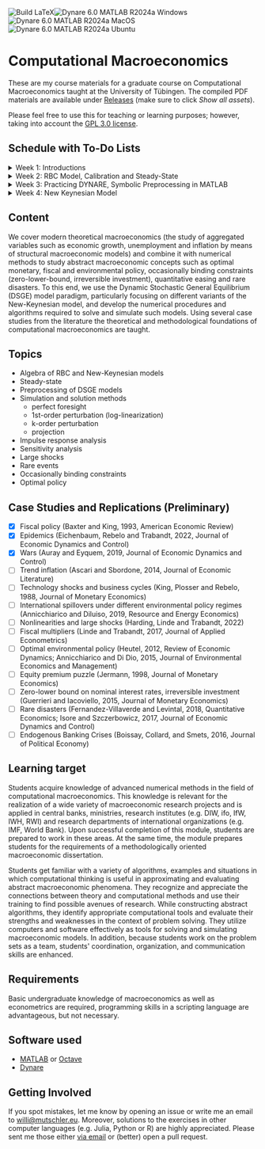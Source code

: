 ![Build LaTeX](../../actions/workflows/latex.yml/badge.svg)![Dynare 6.0 MATLAB R2024a Windows](../../actions/workflows/dynare-6.0-matlab-r2024a-windows.yml/badge.svg)![Dynare 6.0 MATLAB R2024a MacOS](../../actions/workflows/dynare-6.0-matlab-r2024a-macos.yml/badge.svg)![Dynare 6.0 MATLAB R2024a Ubuntu](../../actions/workflows/dynare-6.0-matlab-r2024a-ubuntu.yml/badge.svg)

# Computational Macroeconomics

These are my course materials for a graduate course on Computational Macroeconomics taught at the University of Tübingen.
The compiled PDF materials are available under [Releases](https://github.com/wmutschl/Computational-Macroeconomics/releases) (make sure to click *Show all assets*).

Please feel free to use this for teaching or learning purposes; however, taking into account the [GPL 3.0 license](https://choosealicense.com/licenses/gpl-3.0/).

## Schedule with To-Do Lists

<details>
<summary>Week 1: Introductions</summary>

### Goals

* understand the scope and topics of *Computational Macroeconomics*
* decide whether you want to take the course
* prepare your computer for the course with MATLAB/Octave and Dynare
* do your first steps in MATLAB/Octave and Dynare
* (optionally) install GitKraken and do your first steps with git

### To Do

* [x] find course information and the schedule on [https://macroeconomics.chat](https://macroeconomics.chat/cm2025), but you need to sign up first by following the link provided in [Ilias](https://ovidius.uni-tuebingen.de/ilias3/ilias.php?baseClass=ilrepositorygui&ref_id=5076472) (for University of Tübingen students only)
* [x] read the general course information, the schedule and tips on using Mattermost in the Town Square channel of [https://macroeconomics.chat](https://macroeconomics.chat/cm2025)
* [x] join the [literature](https://macroeconomics.chat/cm2025/channels/literature) channel, which will contain the readings (papers and books) as pdfs
* [x] join the [recordings](https://macroeconomics.chat/cm2025/channels/recordings) channel, which will contain the recordings of all our classes
* [x] briefly introduce yourself (what are you studying, which semester, where did you do your undergraduate studies) in the [town square](https://macroeconomics.chat/cm2025/channels/town-square) channel and whether you have previous experience with programming and are already somewhat familiar with the RBC or New Keynesian models (this is not mandatory for the course, but it is useful to know)
* [x] watch the introductory videos (on YouTube)
  * [x] [Introduction to Computational Macroeconomics](https://youtu.be/zIcEVggOwTI)
  * [x] [Introduction to MATLAB](https://youtu.be/_CbLr11aeQ4)
  * [x] [Quick Tour Dynare (focus on solution methods and simulations)](https://youtu.be/NDFSUx46FvM)
* [x] prepare your computer: MATLAB/Octave and Dynare
  * [x] install MATLAB R2024b following [this guide](https://uni-tuebingen.de/einrichtungen/zentrum-fuer-datenverarbeitung/dienstleistungen/clients/software/matlab-einzelplatzlizenz/) if you are a student of the University of Tübingen. Please also install the following toolboxes: Econometrics Toolbox, Global Optimization Toolbox, Optimization Toolbox, Parallel Computing Toolbox, Statistics and Machine Learning Toolbox, Symbolic Math Toolbox. As an alternative to MATLAB you can also install Octave following [this guide](https://octave.org/download).
  * [x] install Dynare 6.3 following [this guide](https://www.dynare.org/resources/quick_start/)
  * [x] (optionally) create an account on [GitHub.com](https://github.com/signup)
  * [x] (optionally) sign up for the [GitHub Students Developer Pack](https://education.github.com/pack) to get a free Pro license for GitKraken (among other things)
  * [x] (optionally) install the [GitKraken Client](https://gitkraken.com/download)
* [x] do [exercises for week 1](https://github.com/wmutschl/Computational-Macroeconomics/releases/latest/download/week_1.pdf)
* [x] write down all your questions
* [x] check out how to [schedule an online meeting](https://schedule.mutschler.eu) with me
  * put *"I am interested in this course"* under *"What is the meeting about?"*
  * check your emails and cancel the meeting again using the link in the email
  * now you know how easy it is to schedule a meeting with me :-)

</details>

<details>
<summary>Week 2: RBC Model, Calibration and Steady-State</summary>

### Goals

* understand and get comfortable with the algebra of RBC models
* understand the concept of a steady-state
* understand the concept of calibration
* practice Dynare
* start programming with MATLAB

### To Do

* [x] watch the following videos (on YouTube)
  * [x] [RBC Baseline Model Equations and Introduction to preprocessing with Dynare](https://youtu.be/ZfsKGzR84hQ)
  * [x] [RBC Baseline Model: steady-state derivations and implementation in Dynare (with preprocessing tips)](https://youtu.be/4xeoLh3edpo)
  * [x] [RBC Baseline Model in Dynare: Simple vs Advanced Calibration using Modularization and Changing Types](https://youtu.be/HRpynlbZBzM)
* [x] do exercise 1 of [week 2's exercise sheet](https://github.com/wmutschl/Computational-Macroeconomics/releases/latest/download/week_2.pdf), we will do exercise 2 and 3 (the case study) together
* [x] bring all your questions and concerns to the Q&A sessions

</details>

<details>
<summary>Week 3: Practicing DYNARE, Symbolic Preprocessing in MATLAB</summary>

### Goals

* practice DYNARE: permanent changes in fiscal policy
* practice MATLAB: symbolic toolbox, matrix algebra, loops, Kronecker products, functions
* understand preprocessing and steady-state computations in MATLAB

### To Do

* [x] finish and re-visit last week's exercises, particularly understand how to add deterministic growth to the RBC model
* [x] do exercise 2 and 3 of [week 3's exercise sheet](https://github.com/wmutschl/Computational-Macroeconomics/releases/latest/download/week_3.pdf)
* [x] we will do exercises 1 and 4 of [week 3's exercise sheet](https://github.com/wmutschl/Computational-Macroeconomics/releases/latest/download/week_3.pdf) together in class, but you should already have a look at the exercise sheet
* [x] bring all your questions and concerns to the Q&A sessions

</details>

<details>
<summary>Week 4: New Keynesian Model</summary>

### Goals

* understand and get comfortable with the algebra of New Keynesian models
* practice Dynare with the New Keynesian model

### To Do

* [x] watch [Algebra of New Keynesian Models with Calvo price rigidities](https://youtu.be/oEf9bc9_qxw) on YouTube
* [x] work carefully and thoroughly through the very long exercise 1 of [week 4's exercise sheet](https://github.com/wmutschl/Computational-Macroeconomics/releases/latest/download/week_4.pdf)
* [x] we will practice Dynare with the New Keynesian model by doing exercise 2 of [week 4's exercise sheet](https://github.com/wmutschl/Computational-Macroeconomics/releases/latest/download/week_4.pdf) together in class
* [x] schedule a meeting for all your questions and concerns (or write me an email)

</details>

<!---

<details>
<summary>Week 5: Numerical optimization</summary>

### Goals

* understand and start using numerical optimizers
* understand numerical steady-state computations

### To Do

* [x] watch the (very short) videos:
  * [Introduction to Optimization: What is Optimization](https://youtu.be/Q2dewZweAtU)
  * [Introduction To Optimization: Objective Functions and Decision Variables](https://youtu.be/AoJQS10Ewn4)
  * [Introduction To Optimization: Gradients, Constraints, Continuous and Discrete Variables](https://youtu.be/URkmNZuFzKg)
  * [Introduction To Optimization: Gradient Based Algorithms](https://youtu.be/n-Y0SDSOfUI)
  * [Introduction To Optimization: Gradient Free Algorithms (1/2) - Genetic - Particle Swarm](https://youtu.be/3QJjfeVrut8)
  * [Introduction To Optimization: Gradient Free Algorithms (2/2) Simulated Annealing, Nelder-Mead](https://youtu.be/NI3WllrvWoc)
  * [Introduction to Optimization: Calculating Derivatives](https://youtu.be/QGo31GQjEvE)
* [x] do exercises 1-2 of [week 5's exercise sheet](https://github.com/wmutschl/Computational-Macroeconomics/releases/latest/download/week_5.pdf)
* [x] bring all your questions and concerns to the Q&A sessions

</details>

<details>
<summary>Week 6: Midterm Exam: Rotemberg Adjustment Costs, Monopolistic Competition, Irreversible Investment, War Shock</summary>

### Goals

* understand quadratic price adjustment costs
* understand monopolistic competition and the Dixit Stiglitz elasticity parameter
* understand irreversible investments as an occasionally binding constraint
* understand the modeling of a war in a New Keynesian model
* get a good grade

### To Do

* [x] read the instructions and do all exercises from the [summer 2024 midterm exam](https://github.com/wmutschl/Computational-Macroeconomics/releases/latest/download/midterm_exam_ss2024.pdf)
* [x] read the papers carefully
* [x] hand in your solutions via email
* [x] for immediate help: contact me [via email](mailto:willi@mutschler.eu) or [schedule a meeting](https://schedule.mutschler.eu)

</details>

<details>
<summary>Week 7: Deterministic simulations and perfect-foresight algorithm</summary>

### Goals

* understand Dynare's commands to do deterministic simulations
* understand the Newton algorithm used by Dynare to solve perfect foresight problems
* re-implement deterministic simulations in MATLAB

### To Do

* [x] watch the videos
  * [Visually Explained: Newton's Method in Optimization](https://youtu.be/W7S94pq5Xuo)
  * [Understanding Deterministic (Perfect Foresight) Simulations in Dynare](https://youtu.be/I6CgzoOfoS0)
  * [Optional: Newton's Fractal (which Newton knew nothing about) (Time: 5:55 - 11:16)](https://youtu.be/-RdOwhmqP5s?t=355)
* [x] bring all your questions and concerns to the Q&A sessions

* we do exercise 1 of [week 7's exercise sheet](https://github.com/wmutschl/Computational-Macroeconomics/releases/latest/download/week_7.pdf) together in class

</details>

<details>
<summary>Week 8: Practicing deterministic simulations using a New-Keynesian SIR model: Deal with numerical issues and use homotopy</summary>

### Goals

* understand the SIR (Susceptible, Infected, Recovered) epidemiology model
* understand and get used to Dynare's macro preprocessing directives
* understand timing conventions of predetermined variables
* understand the difference between sticky-price and flex-price New Keynesian economies
* deal with common numerical issues in the perfect foresight solution algorithm
* understand homotopy in the context of perfect foresight simulations
* simulate a New-Keynesian SIR model

### To Do

* [x] read the case-study paper carefully
* [x] prepare [week 8's exercise sheet](https://github.com/wmutschl/Computational-Macroeconomics/releases/latest/download/week_8.pdf): exercise 1 and 2 for the first meeting and exercises 3 and 4 for the second meeting
  * [x] download all files
  * [x] read all the exercises
  * [x] we will go through this together in class
* [x] bring all your questions and concerns to the Q&A sessions

</details>

<details>
<summary>Week 9: First-order perturbation, Shock transmission channels</summary>

### Goals

* understand the concept of a policy function
* understand the general idea of first-order perturbation approximation
* understand certainty equivalence
* understand the algorithm to compute the perturbation matrices using the Linear Rational Expectation model framework
* [optional] understand Dynare's first-order perturbation solver

### To Do

* [x] watch
  * [x] [RBC Baseline Model in Dynare: Deterministic vs Stochastic Simulations](https://youtu.be/KHTEZiw9ukU)
  * [x] [Solving rational expectation models with first order perturbation: what Dynare does (Part 1 of 2)](https://youtu.be/hmVxasBgbqM) on YouTube
* [x] we will do [week 9's exercise sheet](https://github.com/wmutschl/Computational-Macroeconomics/releases/latest/download/week_9.pdf) together in class
* [x] [optional] read Rupert and Šustek (2019)
* [x] bring all your questions and concerns to the Q&A sessions

</details>

<details>
<summary>Week 10: Identification, Sensitivity, Log-Linearization, Trend Inflation in the New Keynesian model.</summary>

### Goals

* understand and get used to Dynare's *stoch_simul* command
* understand Dynare's sensitivity toolbox
* study the macroeconomics of trend inflation in a New Keynesian model

### To Do

* prepare [week 10's exercise sheet](https://github.com/wmutschl/Computational-Macroeconomics/releases/latest/download/week_10.pdf)
  * [x] we will work through exercise 1 and 2 together in class, exercise 3 is for you to do on your own in class
  * [x] read the case-study paper on trend inflation carefully
  * [x] download all files
  * [x] read all the exercises
  * [x] try to prepare the replication

</details>

<!---

<details>
<summary>Week 11: ; Practicing Stochastic Simulations, Impulse Response Functions, Perturbation. Environmental Policy,OccBin, Introduction to Higher-Order Approximation Recursive Preferences and Equity Risk Premium and Stochastic Volatility</summary>

### Goals

* study the modeling approach and effects of different environmental policies in a New Keynesian model

### To Do

* [ ]
  * [x] read the case-study paper on environmental policy

</details>

<details>
<summary>Week 12: Optimal Policy and Welfare assessment</summary>

### Goals

* 

### To Do

* [ ]

</details>

<details>
<summary>Week 13: Projection</summary>

### Goals

* 

### To Do

* [ ]

</details>

<details>
<summary>Week 14: Projection</summary>

### Goals

* 

### To Do

* [ ]

</details>

\-->

## Content

We cover modern theoretical macroeconomics (the study of aggregated variables such as economic growth, unemployment and inflation by means of structural macroeconomic models) and combine it with numerical methods to study abstract macroeconomic concepts such as optimal monetary, fiscal and environmental policy,  occasionally binding constraints (zero-lower-bound, irreversible investment), quantitative easing and rare disasters. To this end, we use the Dynamic Stochastic General Equilibrium (DSGE) model paradigm, particularly focusing on different variants of the New-Keynesian model, and develop the numerical procedures and algorithms required to solve and simulate such models. Using several case studies from the literature the theoretical and methodological foundations of computational macroeconomics are taught.

## Topics

- Algebra of RBC and New-Keynesian models
- Steady-state
- Preprocessing of DSGE models
- Simulation and solution methods 
  - perfect foresight
  - 1st-order perturbation (log-linearization)
  - k-order perturbation
  - projection
- Impulse response analysis
- Sensitivity analysis
- Large shocks
- Rare events
- Occasionally binding constraints
- Optimal policy

## Case Studies and Replications (Preliminary)

- [x] Fiscal policy (Baxter and King, 1993, American Economic Review)
- [x] Epidemics (Eichenbaum, Rebelo and Trabandt, 2022, Journal of Economic Dynamics and Control)
- [x] Wars (Auray and Eyquem, 2019, Journal of Economic Dynamics and Control)
- [ ] Trend inflation (Ascari and Sbordone, 2014, Journal of Economic Literature)
- [ ] Technology shocks and business cycles (King, Plosser and Rebelo, 1988, Journal of Monetary Economics)
- [ ] International spillovers under different environmental policy regimes (Annicchiarico and Diluiso, 2019, Resource and Energy Economics)
- [ ] Nonlinearities and large shocks (Harding, Linde and Trabandt, 2022)
- [ ] Fiscal multipliers (Linde and Trabandt, 2017, Journal of Applied Econometrics)
- [ ] Optimal environmental policy (Heutel, 2012, Review of Economic Dynamics; Annicchiarico and Di Dio, 2015, Journal of Environmental Economics and Management)
- [ ] Equity premium puzzle (Jermann, 1998, Journal of Monetary Economics)
- [ ] Zero-lower bound on nominal interest rates, irreversible investment (Guerrieri and Iacoviello, 2015, Journal of Monetary Economics)
- [ ] Rare disasters (Fernandez-Villaverde and Levintal, 2018, Quantitative Economics; Isore and Szczerbowicz, 2017, Journal of Economic Dynamics and Control)
- [ ] Endogenous Banking Crises (Boissay, Collard, and Smets, 2016, Journal of Political Economy)

## Learning target

Students acquire knowledge of advanced numerical methods in the field of computational macroeconomics. This knowledge is relevant for the realization of a wide variety of macroeconomic research projects and is applied in central banks, ministries, research institutes (e.g. DIW, ifo, IfW, IWH, RWI) and research departments of international organizations (e.g. IMF, World Bank). Upon successful  completion of this module, students are prepared to work in these areas. At the same time, the module  prepares students for the requirements of a methodologically oriented macroeconomic dissertation.

Students get familiar with a variety of algorithms, examples and situations in which computational thinking is useful in approximating and evaluating abstract macroeconomic phenomena. They recognize and appreciate the connections between theory and computational methods and use their training to find possible avenues of research. While constructing abstract algorithms, they identify appropriate computational tools and evaluate their strengths and weaknesses in the context of problem solving. They utilize computers and software effectively as tools for solving and simulating macroeconomic models. In addition, because students work on the problem sets as a team, students' coordination, organization, and communication skills are enhanced.

## Requirements

Basic undergraduate knowledge of macroeconomics as well as econometrics are required, programming skills in a scripting language are advantageous, but not necessary.

## Software used

* [MATLAB](https://mathworks.com) or [Octave](https://octave.org)
* [Dynare](https://www.dynare.org)

## Getting Involved

If you spot mistakes, let me know by opening an issue or write me an email to [willi@mutschler.eu](mailto:willi@mutschler.eu).
Moreover, solutions to the exercises in other computer languages (e.g. Julia, Python or R) are highly appreciated.
Please sent me those either [via email](mailto:willi@mutschler.eu) or (better) open a pull request.
